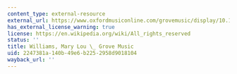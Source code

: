 ```yaml
---
content_type: external-resource
external_url: https://www.oxfordmusiconline.com/grovemusic/display/10.1093/gmo/9781561592630.001.0001/omo-9781561592630-e-1002259377
has_external_license_warning: true
license: https://en.wikipedia.org/wiki/All_rights_reserved
status: ''
title: Williams, Mary Lou \_ Grove Music
uid: 2247381a-140b-49e6-b225-2958d9018104
wayback_url: ''
---
```

